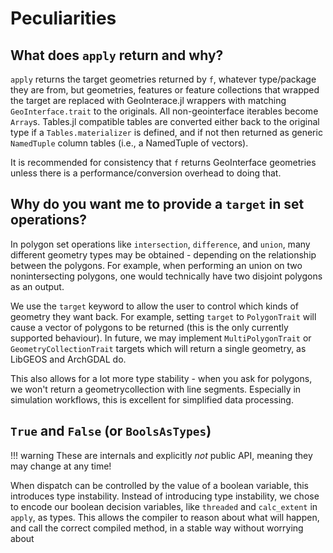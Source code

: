 # Peculiarities

## What does `apply` return and why?

`apply` returns the target geometries returned by `f`, whatever type/package they are from, but geometries, features or feature collections that wrapped the target are replaced with GeoInterace.jl wrappers with matching `GeoInterface.trait` to the originals. All non-geointerface iterables become `Array`s. Tables.jl compatible tables are converted either back to the original type if a `Tables.materializer` is defined, and if not then returned as generic `NamedTuple` column tables (i.e., a NamedTuple of vectors).

 It is recommended for consistency that `f` returns GeoInterface geometries unless there is a performance/conversion overhead to doing that. 

## Why do you want me to provide a `target` in set operations?

In polygon set operations like `intersection`, `difference`, and `union`, many different geometry types may be obtained - depending on the relationship between the polygons.  For example, when performing an union on two nonintersecting polygons, one would technically have two disjoint polygons as an output.

We use the `target` keyword to allow the user to control which kinds of geometry they want back.  For example, setting `target` to `PolygonTrait` will cause a vector of polygons to be returned (this is the only currently supported behaviour).  In future, we may implement `MultiPolygonTrait` or `GeometryCollectionTrait` targets which will return a single geometry, as LibGEOS and ArchGDAL do.

This also allows for a lot more type stability - when you ask for polygons, we won't return a geometrycollection with line segments.  Especially in simulation workflows, this is excellent for simplified data processing.

## `True` and `False` (or `BoolsAsTypes`)

!!! warning
    These are internals and explicitly *not* public API,
    meaning they may change at any time!

When dispatch can be controlled by the value of a boolean variable, this introduces type instability.  Instead of introducing type instability, we chose to encode our boolean decision variables, like `threaded` and `calc_extent` in `apply`, as types.  This allows the compiler to reason about what will happen, and call the correct compiled method, in a stable way without worrying about 